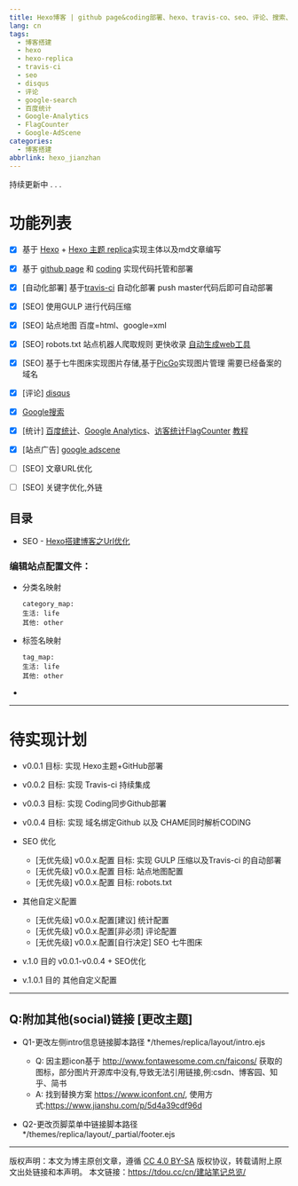 ```yaml
---
title: Hexo博客 | github page&coding部署、hexo、travis-co、seo、评论、搜索、统计、广告、Url优化
lang: cn
tags:
  - 博客搭建
  - hexo
  - hexo-replica
  - travis-ci
  - seo
  - disqus
  - 评论
  - google-search
  - 百度统计
  - Google-Analytics
  - FlagCounter
  - Google-AdScene
categories:
  - 博客搭建
abbrlink: hexo_jianzhan
---
```


持续更新中 . . .


# 功能列表

- [x] 基于 [Hexo](https://hexo.io/) + [Hexo 主题 replica](https://github.com/sabrinaluo/hexo-theme-replica)实现主体以及md文章编写
- [x] 基于 [github page](https://github.com) 和 [coding](https://coding.net) 实现代码托管和部署
- [x] [自动化部署] 基于[travis-ci](https://travis-ci.com) 自动化部署 push master代码后即可自动部署 
- [x] [SEO] 使用GULP 进行代码压缩
- [x] [SEO] 站点地图 百度=html、google=xml 
- [x] [SEO] robots.txt 站点机器人爬取规则 更快收录 [自动生成web工具](http://tool.chinaz.com/robots/)
- [x] [SEO] 基于七牛图床实现图片存储,基于[PicGo](https://molunerfinn.com/PicGo/)实现图片管理 需要已经备案的域名
- [x] [评论] [disqus](https://disqus.com/)
- [x] [Google搜索](https://search.google.com/)
- [x] [统计] [百度统计](https://tongji.baidu.com/)、[Google Analytics](https://google.com/analytics/)、[访客统计FlagCounter](http://www.flagcounter.com/) [教程](https://blog.csdn.net/kl28978113/article/details/79500217)
- [x] [站点广告] [google adscene](https://www.google.com/adsense/)

- [ ] [SEO] 文章URL优化
- [ ] [SEO] 关键字优化,外链




## 目录

- SEO - [Hexo搭建博客之Url优化](https://tdou.cc/cn/hexo_seo_url.html)

### 编辑站点配置文件：

- 分类名映射
    ```
    category_map:  
    生活: life
    其他: other
    ```

- 标签名映射
    ```
    tag_map:
    生活: life
    其他: other
    ```

- [](https://www.cnblogs.com/liziczh/p/9318665.html)




---

# 待实现计划

- v0.0.1 目标: 实现 Hexo主题+GitHub部署
- v0.0.2 目标: 实现 Travis-ci 持续集成
- v0.0.3 目标: 实现 Coding同步Github部署
- v0.0.4 目标: 实现 域名绑定Github 以及 CHAME同时解析CODING

- SEO 优化
    - [无优先级] v0.0.x.配置 目标: 实现 GULP 压缩以及Travis-ci 的自动部署
    - [无优先级] v0.0.x.配置 目标: 站点地图配置
    - [无优先级] v0.0.x.配置 目标: robots.txt


- 其他自定义配置
    - [无优先级] v0.0.x.配置[建议] 统计配置
    - [无优先级] v0.0.x.配置[非必须] 评论配置
    - [无优先级] v0.0.x.配置[自行决定] SEO 七牛图床




- v.1.0 目的 v0.0.1-v0.0.4 + SEO优化

- v.1.0.1 目的 其他自定义配置


---

## Q:附加其他(social)链接 [更改主题]

- Q1-更改左侧intro信息链接脚本路径 */themes/replica/layout/intro.ejs
    - Q: 因主题icon基于 http://www.fontawesome.com.cn/faicons/ 获取的图标，部分图片开源库中没有,导致无法引用链接,例:csdn、博客园、知乎、简书
    - A: 找到替换方案 https://www.iconfont.cn/, 使用方式:https://www.jianshu.com/p/5d4a39cdf96d

- Q2-更改页脚菜单中链接脚本路径 */themes/replica/layout/_partial/footer.ejs


--- 

版权声明：本文为博主原创文章，遵循 [CC 4.0 BY-SA](http://creativecommons.org/licenses/by-sa/4.0/) 版权协议，转载请附上原文出处链接和本声明。
本文链接：https://tdou.cc/cn/建站笔记总览/